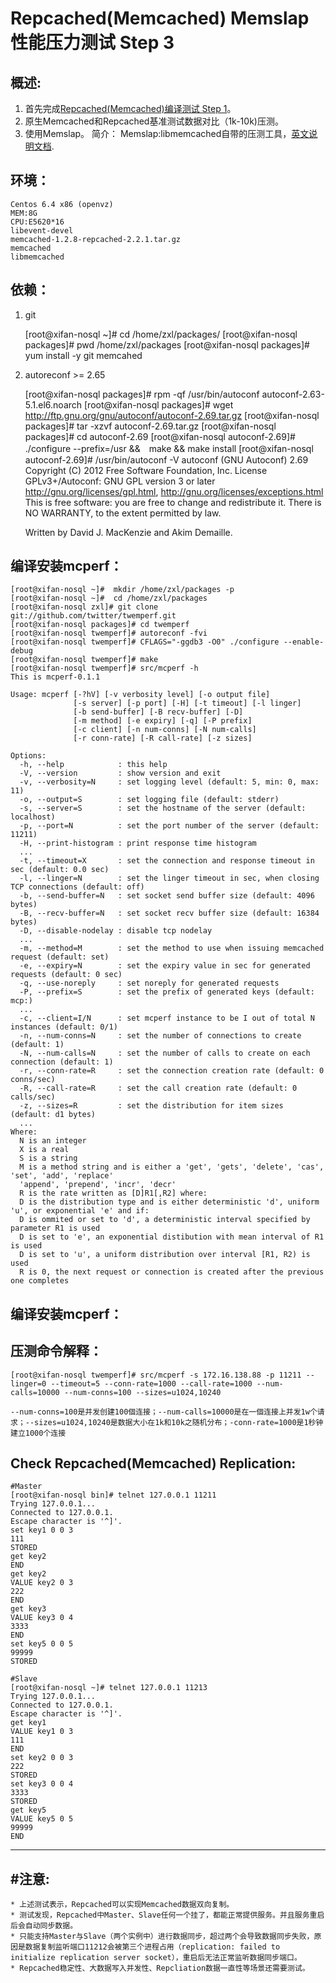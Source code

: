 Repcached(Memcached) Memslap性能压力测试 Step 3
=============================================

概述:
------
1. 首先完成[Repcached(Memcached)编译测试 Step 1](https://github.com/debug001/devops/blob/master/Repcached(Memcached)%20%E7%BC%96%E8%AF%91%E6%B5%8B%E8%AF%95%20Step1.md)。
2. 原生Memcached和Repcached基准测试数据对比（1k-10k)压测。
3. 使用Memslap。
	简介：
	Memslap:libmemcached自带的压测工具，[英文说明文档](http://www.krow.net/libmemcached/memslap.html).


环境：
------
	Centos 6.4 x86 (openvz) 
	MEM:8G
	CPU:E5620*16
	libevent-devel
	memcached-1.2.8-repcached-2.2.1.tar.gz
	memcached
	libmemcached


依赖：
------
1. git

	[root@xifan-nosql ~]# cd /home/zxl/packages/
	[root@xifan-nosql packages]# pwd
	/home/zxl/packages
	[root@xifan-nosql packages]# yum install -y git memcahed
	
2. autoreconf >= 2.65

	[root@xifan-nosql packages]# rpm -qf /usr/bin/autoconf
	autoconf-2.63-5.1.el6.noarch
	[root@xifan-nosql packages]# wget http://ftp.gnu.org/gnu/autoconf/autoconf-2.69.tar.gz
	[root@xifan-nosql packages]# tar -xzvf autoconf-2.69.tar.gz
	[root@xifan-nosql packages]# cd autoconf-2.69
	[root@xifan-nosql autoconf-2.69]# ./configure --prefix=/usr &&　make && make install
	[root@xifan-nosql autoconf-2.69]# /usr/bin/autoconf -V
	autoconf (GNU Autoconf) 2.69
	Copyright (C) 2012 Free Software Foundation, Inc.
	License GPLv3+/Autoconf: GNU GPL version 3 or later
	<http://gnu.org/licenses/gpl.html>, <http://gnu.org/licenses/exceptions.html>
	This is free software: you are free to change and redistribute it.
	There is NO WARRANTY, to the extent permitted by law.

	Written by David J. MacKenzie and Akim Demaille.

编译安装mcperf：	
------------------

	[root@xifan-nosql ~]#  mkdir /home/zxl/packages -p
	[root@xifan-nosql ~]#  cd /home/zxl/packages
	[root@xifan-nosql zxl]# git clone git://github.com/twitter/twemperf.git
	[root@xifan-nosql packages]# cd twemperf
	[root@xifan-nosql twemperf]# autoreconf -fvi
	[root@xifan-nosql twemperf]# CFLAGS="-ggdb3 -O0" ./configure --enable-debug
	[root@xifan-nosql twemperf]# make
	[root@xifan-nosql twemperf]# src/mcperf -h
	This is mcperf-0.1.1

	Usage: mcperf [-?hV] [-v verbosity level] [-o output file]
	              [-s server] [-p port] [-H] [-t timeout] [-l linger]
	              [-b send-buffer] [-B recv-buffer] [-D]
	              [-m method] [-e expiry] [-q] [-P prefix]
	              [-c client] [-n num-conns] [-N num-calls]
	              [-r conn-rate] [-R call-rate] [-z sizes]

	Options:
	  -h, --help            : this help
	  -V, --version         : show version and exit
	  -v, --verbosity=N     : set logging level (default: 5, min: 0, max: 11)
	  -o, --output=S        : set logging file (default: stderr)
	  -s, --server=S        : set the hostname of the server (default: localhost)
	  -p, --port=N          : set the port number of the server (default: 11211)
	  -H, --print-histogram : print response time histogram
	  ...
	  -t, --timeout=X       : set the connection and response timeout in sec (default: 0.0 sec)
	  -l, --linger=N        : set the linger timeout in sec, when closing TCP connections (default: off)
	  -b, --send-buffer=N   : set socket send buffer size (default: 4096 bytes)
	  -B, --recv-buffer=N   : set socket recv buffer size (default: 16384 bytes)
	  -D, --disable-nodelay : disable tcp nodelay
	  ...
	  -m, --method=M        : set the method to use when issuing memcached request (default: set)
	  -e, --expiry=N        : set the expiry value in sec for generated requests (default: 0 sec)
	  -q, --use-noreply     : set noreply for generated requests
	  -P, --prefix=S        : set the prefix of generated keys (default: mcp:)
	  ...
	  -c, --client=I/N      : set mcperf instance to be I out of total N instances (default: 0/1)
	  -n, --num-conns=N     : set the number of connections to create (default: 1)
	  -N, --num-calls=N     : set the number of calls to create on each connection (default: 1)
	  -r, --conn-rate=R     : set the connection creation rate (default: 0 conns/sec) 
	  -R, --call-rate=R     : set the call creation rate (default: 0 calls/sec)
	  -z, --sizes=R         : set the distribution for item sizes (default: d1 bytes)
	  ...
	Where:
	  N is an integer
	  X is a real
	  S is a string
	  M is a method string and is either a 'get', 'gets', 'delete', 'cas', 'set', 'add', 'replace'
	  'append', 'prepend', 'incr', 'decr'
	  R is the rate written as [D]R1[,R2] where:
	  D is the distribution type and is either deterministic 'd', uniform 'u', or exponential 'e' and if:
	  D is ommited or set to 'd', a deterministic interval specified by parameter R1 is used
	  D is set to 'e', an exponential distibution with mean interval of R1 is used
	  D is set to 'u', a uniform distribution over interval [R1, R2) is used
	  R is 0, the next request or connection is created after the previous one completes

编译安装mcperf：	
------------------

压测命令解释：
--------------

	[root@xifan-nosql twemperf]# src/mcperf -s 172.16.138.88 -p 11211 --linger=0 --timeout=5 --conn-rate=1000 --call-rate=1000 --num-calls=10000 --num-conns=100 --sizes=u1024,10240
	
	--num-conns=100是并发创建100個连接；--num-calls=10000是在一個连接上并发1w个请求；--sizes=u1024,10240是数据大小在1k和10k之随机分布；-conn-rate=1000是1秒钟建立1000个连接

	

Check Repcached(Memcached) Replication:
----------------------------

	#Master
	[root@xifan-nosql bin]# telnet 127.0.0.1 11211
	Trying 127.0.0.1...
	Connected to 127.0.0.1.
	Escape character is '^]'.
	set key1 0 0 3
	111
	STORED
	get key2
	END
	get key2
	VALUE key2 0 3
	222
	END
	get key3
	VALUE key3 0 4
	3333
	END
	set key5 0 0 5
	99999
	STORED
	
	#Slave
	[root@xifan-nosql ~]# telnet 127.0.0.1 11213
	Trying 127.0.0.1...
	Connected to 127.0.0.1.
	Escape character is '^]'.
	get key1
	VALUE key1 0 3
	111
	END
	set key2 0 0 3
	222
	STORED
	set key3 0 0 4
	3333
	STORED
	get key5
	VALUE key5 0 5
	99999
	END
	
------
#注意:
------
	* 上述测试表示，Repcached可以实现Memcached数据双向复制。
	* 测试发现，Repcached中Master、Slave任何一个挂了，都能正常提供服务。并且服务重启后会自动同步数据。
	* 只能支持Master与Slave（两个实例中）进行数据同步，超过两个会导致数据同步失败，原因是数据复制监听端口11212会被第三个进程占用（replication: failed to initialize replication server socket），重启后无法正常监听数据同步端口。
	* Repcached稳定性、大数据写入并发性、Repcliation数据一直性等场景还需要测试。

